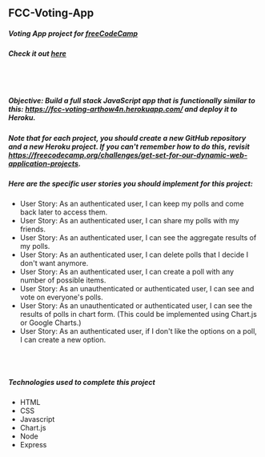 ## FCC-Voting-App
##### Voting App project for [freeCodeCamp](https://www.freecodecamp.org/)
##### Check it out [here](https://vote-app.glitch.me/)

<br/>
<br/>

##### Objective: Build a full stack JavaScript app that is functionally similar to this: https://fcc-voting-arthow4n.herokuapp.com/ and deploy it to Heroku.
##### Note that for each project, you should create a new GitHub repository and a new Heroku project. If you can't remember how to do this, revisit https://freecodecamp.org/challenges/get-set-for-our-dynamic-web-application-projects.
##### Here are the specific user stories you should implement for this project:
- User Story: As an authenticated user, I can keep my polls and come back later to access them.
- User Story: As an authenticated user, I can share my polls with my friends.
- User Story: As an authenticated user, I can see the aggregate results of my polls.
- User Story: As an authenticated user, I can delete polls that I decide I don't want anymore.
- User Story: As an authenticated user, I can create a poll with any number of possible items.
- User Story: As an unauthenticated or authenticated user, I can see and vote on everyone's polls.
- User Story: As an unauthenticated or authenticated user, I can see the results of polls in chart form. (This could be implemented using Chart.js or Google Charts.)
- User Story: As an authenticated user, if I don't like the options on a poll, I can create a new option.

<br/>
<br/>

##### Technologies used to complete this project
- HTML
- CSS
- Javascript
- Chart.js
- Node
- Express

